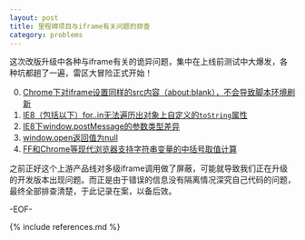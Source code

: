 ```yaml
---
layout: post
title: 里程碑项目与iframe有关问题的排查
category: problems
---
```


这次改版升级中各种与iframe有关的诡异问题，集中在上线前测试中大爆发，各种坑都趟了一遍，雷区大冒险正式开始！

0. [Chrome下对iframe设置同样的src内容（about:blank），不会导致脚本环境刷新](/posts/chrome-blank-iframe-refresh.html)
0. [IE8（包括以下）for..in无法遍历出对象上自定义的`toString`属性](/posts/tostring-cannot-be-iterated-in-ie.html)
0. [IE8下window.postMessage的参数类型差异](/posts/message-parameter-of-postmessage-in-ie.html)
0. [window.open返回值为null](/posts/window-open-return-null.html)
0. [FF和Chrome等现代浏览器支持字符串变量的中括号取值计算](/posts/use-brackets-to-get-char-in-string.html)

之前正好这个上游产品线对多级iframe调用做了屏蔽，可能就导致我们正在升级的开发版本出现问题。而正是由于错误的信息没有隔离情况深究自己代码的问题，最终全部排查清楚，于此记录在案，以备后效。

-EOF-

{% include references.md %}
